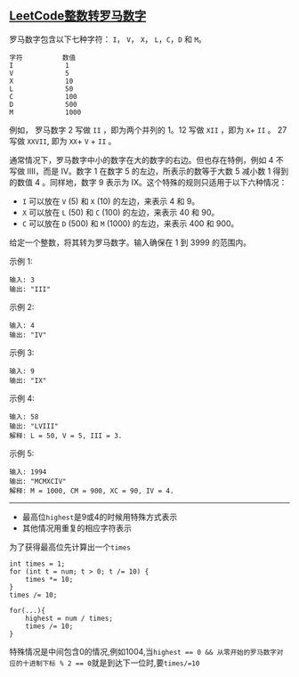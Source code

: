 ## [LeetCode整数转罗马数字](https://leetcode-cn.com/problems/integer-to-roman/submissions/)

罗马数字包含以下七种字符： `I`， `V`， `X`， `L`，`C`，`D` 和 `M`。
```
字符          数值
I             1
V             5
X             10
L             50
C             100
D             500
M             1000
```
例如， 罗马数字 2 写做 `II` ，即为两个并列的 1。12 写做 `XII` ，即为 `X`+ `II` 。 27 写做  `XXVII`, 即为 `XX`+ `V` + `II` 。

通常情况下，罗马数字中小的数字在大的数字的右边。但也存在特例，例如 4 不写做 IIII，而是 IV。数字 1 在数字 5 的左边，所表示的数等于大数 5 减小数 1 得到的数值 4 。同样地，数字 9 表示为 IX。这个特殊的规则只适用于以下六种情况：

- `I` 可以放在 `V` (5) 和 `X` (10) 的左边，来表示 4 和 9。
- `X` 可以放在 `L` (50) 和 `C` (100) 的左边，来表示 40 和 90。 
- `C` 可以放在 `D` (500) 和 `M` (1000) 的左边，来表示 400 和 900。          

给定一个整数，将其转为罗马数字。输入确保在 1 到 3999 的范围内。

示例 1:
```
输入: 3
输出: "III"
```
示例 2:
```
输入: 4
输出: "IV"
```
示例 3:
```
输入: 9
输出: "IX"
```
示例 4:
```
输入: 58
输出: "LVIII"
解释: L = 50, V = 5, III = 3.
```
示例 5:
```
输入: 1994
输出: "MCMXCIV"
解释: M = 1000, CM = 900, XC = 90, IV = 4.
```
***
- 最高位`highest`是9或4的时候用特殊方式表示
- 其他情况用重复的相应字符表示

为了获得最高位先计算出一个`times`
```
int times = 1;
for (int t = num; t > 0; t /= 10) {
    times *= 10;
}
times /= 10;
```

```
for(...){
    highest = num / times;
    times /= 10;
}
```
特殊情况是中间包含0的情况,例如1004,当`highest == 0 && 从零开始的罗马数字对应的十进制下标 % 2 == 0`就是到达下一位时,要`times/=10`